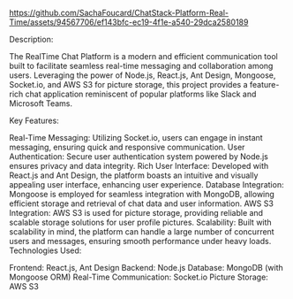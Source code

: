 https://github.com/SachaFoucard/ChatStack-Platform-Real-Time/assets/94567706/ef143bfc-ec19-4f1e-a540-29dca2580189

Description:

The RealTime Chat Platform is a modern and efficient communication tool built to facilitate seamless real-time messaging and collaboration among users. Leveraging the power of Node.js, React.js, Ant Design, Mongoose, Socket.io, and AWS S3 for picture storage, this project provides a feature-rich chat application reminiscent of popular platforms like Slack and Microsoft Teams.

Key Features:

Real-Time Messaging: Utilizing Socket.io, users can engage in instant messaging, ensuring quick and responsive communication.
User Authentication: Secure user authentication system powered by Node.js ensures privacy and data integrity.
Rich User Interface: Developed with React.js and Ant Design, the platform boasts an intuitive and visually appealing user interface, enhancing user experience.
Database Integration: Mongoose is employed for seamless integration with MongoDB, allowing efficient storage and retrieval of chat data and user information.
AWS S3 Integration: AWS S3 is used for picture storage, providing reliable and scalable storage solutions for user profile pictures.
Scalability: Built with scalability in mind, the platform can handle a large number of concurrent users and messages, ensuring smooth performance under heavy loads.
Technologies Used:

Frontend: React.js, Ant Design
Backend: Node.js
Database: MongoDB (with Mongoose ORM)
Real-Time Communication: Socket.io
Picture Storage: AWS S3
